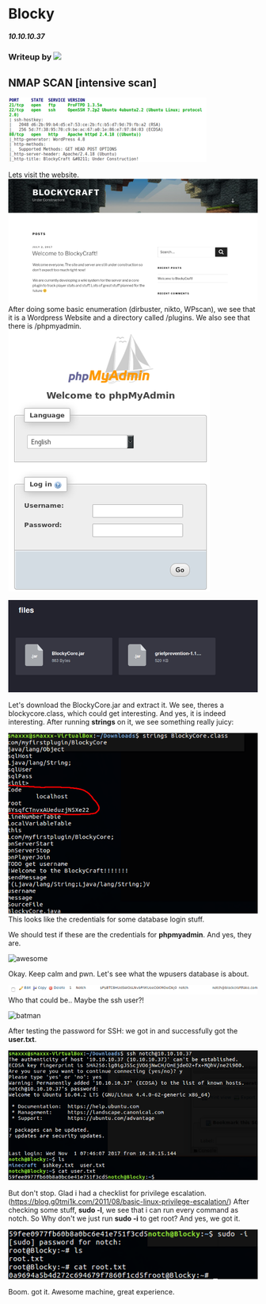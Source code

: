 # Blocky

##### 10.10.10.37
### Writeup by ![](https://www.hackthebox.eu/badge/image/2426)
## NMAP SCAN [intensive scan]

![nmap scan](https://github.com/jakobgoerke/HTB-Writeups/blob/master/Blocky/images/nmap.png "NMAP Scan")

Lets visit the website.
![index.php](https://github.com/jakobgoerke/HTB-Writeups/blob/master/Blocky/images/index.png "index.php")
After doing some basic enumeration (dirbuster, nikto, WPscan), we see that it is a Wordpress Website and a directory called /plugins. We also see that there is /phpmyadmin.
![/phpmyadmin](https://github.com/jakobgoerke/HTB-Writeups/blob/master/Blocky/images/phpmyadmin.png "10.10.10.37/phpmyadmin")

![/plugins](https://github.com/jakobgoerke/HTB-Writeups/blob/master/Blocky/images/plugins.png "10.10.10.37/plugins")


Let's download the BlockyCore.jar and extract it.
We see, theres a blockycore.class, which could get interesting.
And yes, it is indeed interesting. After running **strings** on it, we see something really juicy:

![strings](https://github.com/jakobgoerke/HTB-Writeups/blob/master/Blocky/images/strings.png "strings blockycore.class")
This looks like the credentials for some database login stuff.

We should test if these are the credentials for **phpmyadmin**.
And yes, they are.

![awesome](http://i.memeful.com/media/post/ewYyqmw_700wa_0.gif)

Okay. Keep calm and pwn. Let's see what the wpusers database is about.

![notch](https://github.com/jakobgoerke/HTB-Writeups/blob/master/Blocky/images/notch.png)
Who that could be.. Maybe the ssh user?!

![batman](http://i.memeful.com/media/post/4wbB3ow_700wa_0.gif)

After testing the password for SSH: we got in and successfully got the **user.txt**.

![ssh](https://github.com/jakobgoerke/HTB-Writeups/blob/master/Blocky/images/ssh.png)

But don't stop. Glad i had a checklist for privilege escalation. (https://blog.g0tmi1k.com/2011/08/basic-linux-privilege-escalation/) After checking some stuff, **sudo -l**, we see that i can run every command as notch. So Why don't we just run **sudo -i** to get root?
And yes, we got it. 

![root](https://github.com/jakobgoerke/HTB-Writeups/blob/master/Blocky/images/root.png)

Boom. got it. Awesome machine, great experience. 
